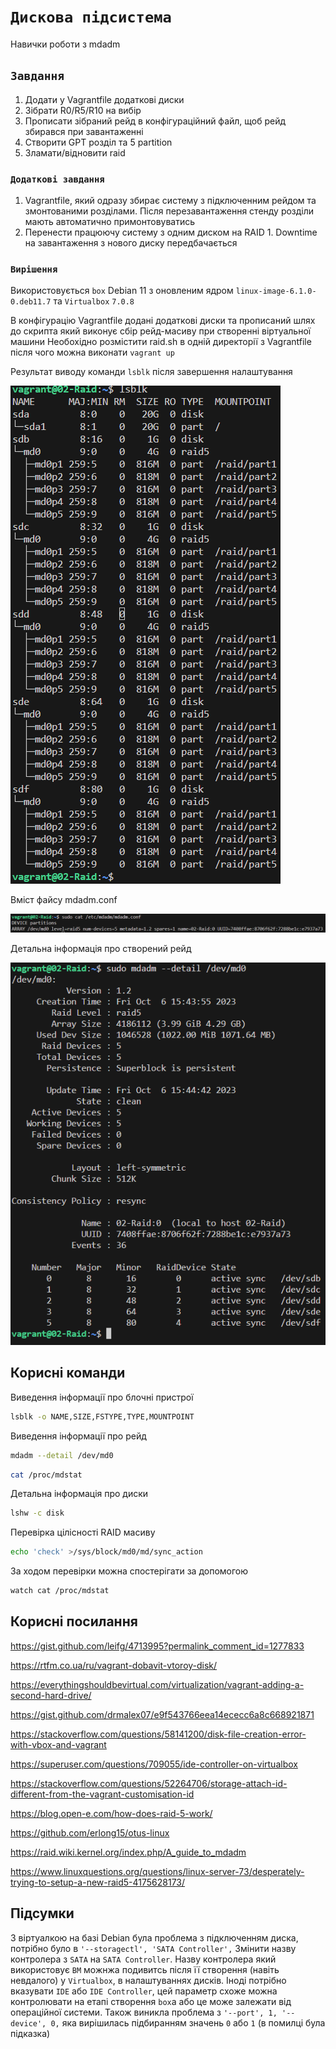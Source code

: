 # `Дискова підсистема`

Навички роботи з mdadm

## `Завдання`

1. Додати у Vagrantfile додаткові диски
2. Зібрати R0/R5/R10 на вибір
3. Прописати зібраний рейд в конфігураційний файл, щоб рейд збирався при завантаженні
4. Створити GPT розділ та 5 partition
5. Зламати/відновити raid

### `Додаткові завдання`

1. Vagrantfile, який одразу збирає систему з підключенним рейдом та змонтованими розділами. Після перезавантаження стенду розділи мають автоматично примонтовуватись
2. Перенести працюючу систему з одним диском на RAID 1. Downtime на завантаження з нового диску передбачається

### `Вирішення`

Використовується `box` Debian 11 з оновленим ядром `linux-image-6.1.0-0.deb11.7` та `Virtualbox` `7.0.8`

В конфігурацію Vagrantfile додані додаткові диски та прописаний шлях до скрипта який виконує сбір рейд-масиву при створенні віртуальної машини
Необохідно розмістити raid.sh в одній директорії з Vagrantfile після чого можна виконати `vagrant up`

Результат виводу команди `lsblk` після завершення налаштування

![lsblk](screenshots/lsblk.png)

Вміст файсу mdadm.conf

![mdadm](screenshots/mdadm.png)

Детальна інформація про створений рейд

![mdadm-detail](screenshots/mdadm_detail.png)

## Корисні команди

Виведення інформації про блочні пристрої

```bash
lsblk -o NAME,SIZE,FSTYPE,TYPE,MOUNTPOINT
```

Виведення інформації про рейд

```bash
mdadm --detail /dev/md0
```

```bash
cat /proc/mdstat
```

Детальна інформація про диски

```bash
lshw -c disk
```

Перевірка цілісності RAID масиву

```bash
echo 'check' >/sys/block/md0/md/sync_action
```

За ходом перевірки можна спостерігати за допомогою 

```bash
watch cat /proc/mdstat
```

## Корисні посилання

<https://gist.github.com/leifg/4713995?permalink_comment_id=1277833>

<https://rtfm.co.ua/ru/vagrant-dobavit-vtoroy-disk/>

<https://everythingshouldbevirtual.com/virtualization/vagrant-adding-a-second-hard-drive/>

<https://gist.github.com/drmalex07/e9f543766eea14ececc6a8c668921871>

<https://stackoverflow.com/questions/58141200/disk-file-creation-error-with-vbox-and-vagrant>

<https://superuser.com/questions/709055/ide-controller-on-virtualbox>

<https://stackoverflow.com/questions/52264706/storage-attach-id-different-from-the-vagrant-customisation-id>

<https://blog.open-e.com/how-does-raid-5-work/>

<https://github.com/erlong15/otus-linux>

<https://raid.wiki.kernel.org/index.php/A_guide_to_mdadm>

<https://www.linuxquestions.org/questions/linux-server-73/desperately-trying-to-setup-a-new-raid5-4175628173/>

## Підсумки

З віртуалкою на базі Debian була проблема з підключенням диска, потрібно було в `'--storagectl', 'SATA Controller',` Змінити назву контролера з `SATA` на `SATA Controller`. Назву контролера який використовує `ВМ` можнжа подивитсь після її створення (навіть невдалого) у `Virtualbox`, в налаштуваннях дисків. Іноді потрібно вказувати `IDE` або `IDE Controller`, цей параметр схоже можна контролювати на етапі створення `box`a  або це може залежати від операційної системи.
Також виникла проблема з `'--port', 1, '--device', 0,` яка вирішилась підбиранням значень `0` або `1` (в помилці була підказка)
